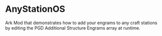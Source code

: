 # AnyStationOS
 Ark Mod that demonstrates how to add your engrams to any craft stations by editing the PGD Additional Structure Engrams array at runtime.

